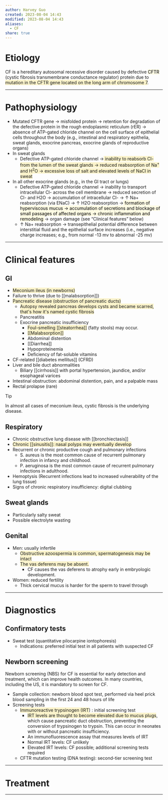 ```yaml
---
author: Harvey Guo
created: 2023-08-04 14:43
modified: 2023-08-04 14:43
aliases:
  - CF
share: true
---
```

# Etiology
CF is a hereditary autosomal recessive disorder caused by defective <mark style="background: #FFF3A34A;">CFTR</mark> (cystic fibrosis transmembrane conductance regulator) protein due to <span style="background:rgba(240, 200, 0, 0.2)">mutation in the CFTR gene located on the long arm of chromosome 7</span>.

---
# Pathophysiology
- Mutated CFTR gene → misfolded protein → retention for degradation of the defective protein in the rough endoplasmic reticulum (rER) → absence of ATP-gated chloride channel on the cell surface of epithelial cells throughout the body (e.g., intestinal and respiratory epithelia, sweat glands, exocrine pancreas, exocrine glands of reproductive organs)
- In sweat glands
	- Defective ATP-gated chloride channel →<span style="background:rgba(240, 200, 0, 0.2)"> inability to reabsorb Cl- from the lumen of the sweat glands → reduced reabsorption of Na<sup>+</sup> and H<sup>2</sup>O → excessive loss of salt and elevated levels of NaCl in sweat</span>
- In all other exocrine glands (e.g., in the GI tract or lungs)
	- Defective ATP-gated chloride channel → inability to transport intracellular Cl- across the cell membrane → reduced secretion of Cl- and H2O → accumulation of intracellular Cl- → ↑ Na+ reabsorption (via ENaC)  → ↑ H2O reabsorption  →<mark style="background: #FFF3A34A;"> formation of hyperviscous mucus → accumulation of secretions and blockage of small passages of affected organs → chronic inflammation and remodeling </mark>→ organ damage (see “Clinical features” below) 
	- ↑ Na+ reabsorption → transepithelial potential difference between interstitial fluid and the epithelial surface increases (i.e., negative charge increases; e.g., from normal -13 mv to abnormal -25 mv)

---
# Clinical features
## GI
- <span style="background:rgba(240, 200, 0, 0.2)">Meconium ileus (in newborns)</span>
- Failure to thrive (due to [[malabsorption]])
- <span style="background:rgba(240, 200, 0, 0.2)">Pancreatic disease (obstruction of pancreatic ducts)</span>
	- <span style="background:rgba(240, 200, 0, 0.2)">Autopsy revealed pancreas develops cysts and became scarred, that's how it's named cystic fibrosis</span>
	- Pancreatitis
	- Exocrine pancreatic insufficiency 
		- <span style="background:rgba(240, 200, 0, 0.2)">Foul-smelling [[steatorrhea]]</span> (fatty stools) may occur.
		- <span style="background:rgba(240, 200, 0, 0.2)">[[Malabsorption]]</span>
		- Abdominal distention 
		- [[Diarrhea]]
		- Hypoproteinemia
		- Deficiency of fat-soluble vitamins
- CF-related [[diabetes mellitus]] (CFRD)
- Liver and bile duct abnormalities
	- Biliary [[cirrhosis]] with portal hypertension, jaundice, and/or esophageal varices
- Intestinal obstruction: abdominal distention, pain, and a palpable mass
- Rectal prolapse (rare)
>[!tip] 
>In almost all cases of meconium ileus, cystic fibrosis is the underlying disease.

## Respiratory
- Chronic obstructive lung disease with [[bronchiectasis]]
- <span style="background:rgba(240, 200, 0, 0.2)">Chronic [[sinusitis]]: nasal polyps may eventually develop </span>
- Recurrent or chronic productive cough and pulmonary infections
	- S. aureus is the most common cause of recurrent pulmonary infection in infancy and childhood.
	- P. aeruginosa is the most common cause of recurrent pulmonary infections in adulthood.
 - Hemoptysis (Recurrent infections lead to increased vulnerability of the lung tissue)
 - Signs of chronic respiratory insufficiency: digital clubbing
## Sweat glands
- Particularly salty sweat
- Possible electrolyte wasting
## Genital
- Men: usually infertile
	- <span style="background:rgba(240, 200, 0, 0.2)">Obstructive azoospermia is common, spermatogenesis may be intact</span> 
	- <span style="background:rgba(240, 200, 0, 0.2)">The vas deferens may be absent. </span>
		- CF causes the vas deferens to atrophy early in embryologic development.
- Women: reduced fertility
	- Thick cervical mucus is harder for the sperm to travel through

---
# Diagnostics
## Confirmatory tests
- Sweat test (quantitative pilocarpine iontophoresis)
	- Indications: preferred initial test in all patients with suspected CF
## Newborn screening
Newborn screening (NBS) for CF is essential for early detection and treatment, which can improve health outcomes. In many countries, including the US, it is mandatory to screen for CF.
- Sample collection: newborn blood spot test, performed via heel prick blood sampling in the first 24 and 48 hours of life
- Screening tests
	- <span style="background:rgba(240, 200, 0, 0.2)">Immunoreactive trypsinogen (IRT</span>) : initial screening test
		- <span style="background:rgba(240, 200, 0, 0.2)">IRT levels are thought to become elevated due to mucus plugs</span>, which cause pancreatic duct obstruction, preventing the conversion of trypsinogen to trypsin. This can occur in neonates with or without pancreatic insufficiency.
		- An immunofluorescence assay that measures levels of IRT
		- Normal IRT levels: CF unlikely
		- Elevated IRT levels: CF possible; additional screening tests required
	- CFTR mutation testing (DNA testing): second-tier screening test


---
# Treatment



---
